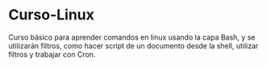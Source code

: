 # Curso-Linux
Curso básico para aprender comandos en linux usando la capa Bash, y se utilizarán filtros, como hacer script de un documento desde la shell, utilizar filtros y trabajar con Cron.
